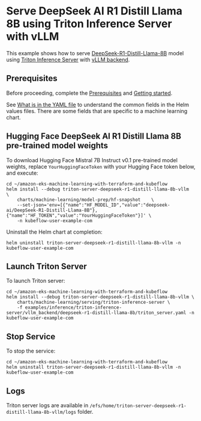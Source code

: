 # Serve DeepSeek AI R1 Distill Llama 8B using Triton Inference Server with vLLM

This example shows how to serve [DeepSeek-R1-Distill-Llama-8B](https://huggingface.co/deepseek-ai/DeepSeek-R1-Distill-Llama-8B) model using [Triton Inference Server](https://github.com/triton-inference-server) with [vLLM backend](https://github.com/triton-inference-server/vllm_backend/tree/main). 

## Prerequisites

Before proceeding, complete the [Prerequisites](../../../../../README.md#prerequisites) and [Getting started](../../../../../README.md#getting-started). 

See [What is in the YAML file](../../../../../README.md#what-is-in-the-yaml-file) to understand the common fields in the Helm values files. There are some fields that are specific to a machine learning chart.

## Hugging Face DeepSeek AI R1 Distill Llama 8B pre-trained model weights

To download Hugging Face Mistral 7B Instruct v0.1 pre-trained model weights, replace `YourHuggingFaceToken` with your Hugging Face token below, and execute:

    cd ~/amazon-eks-machine-learning-with-terraform-and-kubeflow
    helm install --debug triton-server-deepseek-r1-distill-llama-8b-vllm     \
        charts/machine-learning/model-prep/hf-snapshot    \
        --set-json='env=[{"name":"HF_MODEL_ID","value":"deepseek-ai/DeepSeek-R1-Distill-Llama-8B"},{"name":"HF_TOKEN","value":"YourHuggingFaceToken"}]' \
        -n kubeflow-user-example-com

Uninstall the Helm chart at completion:

    helm uninstall triton-server-deepseek-r1-distill-llama-8b-vllm -n kubeflow-user-example-com


## Launch Triton Server

To launch Triton server:

    cd ~/amazon-eks-machine-learning-with-terraform-and-kubeflow
    helm install --debug triton-server-deepseek-r1-distill-llama-8b-vllm \
        charts/machine-learning/serving/triton-inference-server \
        -f examples/inference/triton-inference-server/vllm_backend/deepseek-r1-distill-llama-8b/triton_server.yaml -n kubeflow-user-example-com


## Stop Service

To stop the service:

    cd ~/amazon-eks-machine-learning-with-terraform-and-kubeflow
    helm uninstall triton-server-deepseek-r1-distill-llama-8b-vllm -n kubeflow-user-example-com

## Logs

Triton server logs are available in `/efs/home/triton-server-deepseek-r1-distill-llama-8b-vllm/logs` folder. 